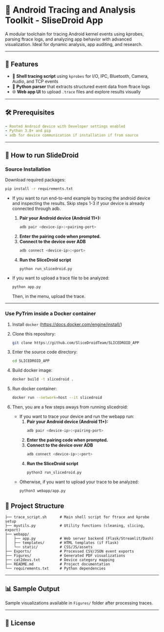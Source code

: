 # 📱 Android Tracing and Analysis Toolkit - SliseDroid App

A modular toolchain for tracing Android kernel events using kprobes, parsing ftrace logs, and analyzing app behavior with advanced visualization. Ideal for dynamic analysis, app auditing, and research.

---

## 🚀 Features

- 🐚 **Shell tracing script** using `kprobes` for I/O, IPC, Bluetooth, Camera, Audio, and TCP events
- 🧠 **Python parser** that extracts structured event data from ftrace logs
- 🌐 **Web app UI** to upload `.trace` files and explore results visually

---

## 🛠️ Prerequisites
```yaml
- Rooted Android device with Developer settings enabled
- Python 3.8+ and pip
- adb for device communication if installation if from source
```

---

## 🏃 How to run SlideDroid

### Source Installation
Download required packages:
```bash
pip install -r requirements.txt
```
* If you want to run end-to-end example by tracing the android device and inspecting the results.
Skip steps 1-3 if your device is already connected through adb.


    1. **Pair your Android device (Android 11+):**  
        ```bash
        adb pair <device-ip>:<pairing-port>
        ```
    2. **Enter the pairing code when prompted.**
    3. **Connect to the device over ADB**
        ```bash
        adb connect <device-ip>:<port>
        ```
    4. **Run the SliceDroid script**
        ```bash
        python run_slicedroid.py
        ```

* If you want to upload a trace file to be analyzed:
    ```bash
    python app.py
    ```
    Then, in the menu, upload the trace.
---

### Use PyTrim inside a Docker container

1. Install `docker` (https://docs.docker.com/engine/install/)

2. Clone this repository:
      ```bash
      git clone https://github.com/SliceDroidTeam/SLICEDROID_APP
      ```

3. Enter the source code directory:

      ```bash
      cd SLICEDROID_APP
      ```

4.  Build docker image:
    ```bash
    docker build -t slicedroid .
    ```

5. Run docker container:
    ```bash
    docker run --network=host --it slicedroid
    ```

6. Then, you are a few steps aways from running slicedroid:
    * If you want to trace your device and run the webapp run:
        1. **Pair your Android device (Android 11+):**  
            ```bash
            adb pair <device-ip>:<pairing-port>
            ```
        2. **Enter the pairing code when prompted.**
        3. **Connect to the device over ADB**
            ```bash
            adb connect <device-ip>:<port>
            ```
        4. **Run the SliceDroid script**
            ```bash
            python3 run_slicedroid.py
            ```
    * Otherwise, if you want to upload your trace to be analyzed:
        ```bash
        python3 webapp/app.py
        ```


## 📁 Project Structure
```
├── trace_script.sh      # Main shell script for ftrace and kprobe setup
├── myutils.py           # Utility functions (cleaning, slicing, export)
├── webapp/
│   ├── app.py           # Web server backend (Flask/Streamlit/Dash)
│   ├── templates/       # HTML templates (if Flask)
│   └── static/          # CSS/JS/assets
├── Exports/             # Processed CSV/JSON event exports
├── Figures/             # Generated PDF visualizations
├── cat2devs.txt         # Device category mapping
├── README.md            # Project documentation
└── requirements.txt     # Python dependencies
```

---


## 📊 Sample Output
Sample visualizations available in `Figures/` folder after processing traces.

---

## 📄 License
```

```
